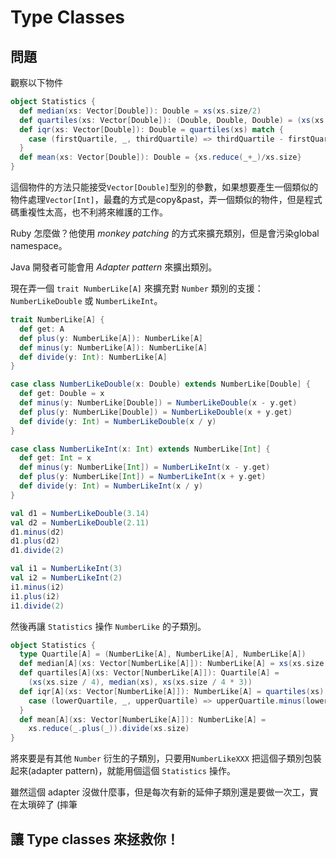 # Type Classes

## 問題

觀察以下物件
```scala
object Statistics {
  def median(xs: Vector[Double]): Double = xs(xs.size/2)
  def quartiles(xs: Vector[Double]): (Double, Double, Double) = (xs(xs.size/4), median(xs), xs(xs.size/4*3))
  def iqr(xs: Vector[Double]): Double = quartiles(xs) match {
    case (firstQuartile, _, thirdQuartile) => thirdQuartile - firstQuartile
  }
  def mean(xs: Vector[Double]): Double = {xs.reduce(_+_)/xs.size}
}
```

這個物件的方法只能接受```Vector[Double]```型別的參數，如果想要產生一個類似的物件處理```Vector[Int]```，最蠢的方式是copy&past，弄一個類似的物件，但是程式碼重複性太高，也不利將來維護的工作。

Ruby 怎麼做？他使用 *monkey patching* 的方式來擴充類別，但是會污染global namespace。

Java 開發者可能會用 *Adapter pattern* 來擴出類別。

現在弄一個 ```trait NumberLike[A]``` 來擴充對 ```Number``` 類別的支援： ```NumberLikeDouble``` 或 ```NumberLikeInt```。
```scala
trait NumberLike[A] {
  def get: A
  def plus(y: NumberLike[A]): NumberLike[A]
  def minus(y: NumberLike[A]): NumberLike[A]
  def divide(y: Int): NumberLike[A]
}

case class NumberLikeDouble(x: Double) extends NumberLike[Double] {
  def get: Double = x
  def minus(y: NumberLike[Double]) = NumberLikeDouble(x - y.get)
  def plus(y: NumberLike[Double]) = NumberLikeDouble(x + y.get)
  def divide(y: Int) = NumberLikeDouble(x / y)
}

case class NumberLikeInt(x: Int) extends NumberLike[Int] {
  def get: Int = x
  def minus(y: NumberLike[Int]) = NumberLikeInt(x - y.get)
  def plus(y: NumberLike[Int]) = NumberLikeInt(x + y.get)
  def divide(y: Int) = NumberLikeInt(x / y)
}

val d1 = NumberLikeDouble(3.14)
val d2 = NumberLikeDouble(2.11)
d1.minus(d2)
d1.plus(d2)
d1.divide(2)

val i1 = NumberLikeInt(3)
val i2 = NumberLikeInt(2)
i1.minus(i2)
i1.plus(i2)
i1.divide(2)
```

然後再讓 ```Statistics``` 操作 ```NumberLike``` 的子類別。
```scala
object Statistics {
  type Quartile[A] = (NumberLike[A], NumberLike[A], NumberLike[A])
  def median[A](xs: Vector[NumberLike[A]]): NumberLike[A] = xs(xs.size / 2)
  def quartiles[A](xs: Vector[NumberLike[A]]): Quartile[A] =
    (xs(xs.size / 4), median(xs), xs(xs.size / 4 * 3))
  def iqr[A](xs: Vector[NumberLike[A]]): NumberLike[A] = quartiles(xs) match {
    case (lowerQuartile, _, upperQuartile) => upperQuartile.minus(lowerQuartile)
  }
  def mean[A](xs: Vector[NumberLike[A]]): NumberLike[A] =
    xs.reduce(_.plus(_)).divide(xs.size)
}
```

將來要是有其他 ```Number``` 衍生的子類別，只要用```NumberLikeXXX``` 把這個子類別包裝起來(adapter pattern)，就能用個這個 ```Statistics``` 操作。

雖然這個 adapter 沒做什麼事，但是每次有新的延伸子類別還是要做一次工，實在太瑣碎了 (摔筆

## 讓 Type classes 來拯救你！


